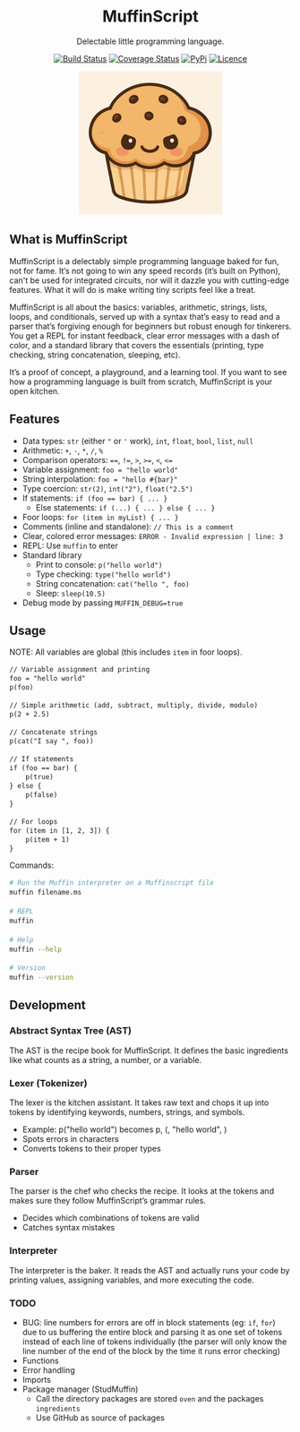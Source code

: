 <div align="center">

# MuffinScript

Delectable little programming language.

[![Build Status](https://github.com/justintime50/muffinscript/workflows/build/badge.svg)](https://github.com/justintime50/muffinscript/actions)
[![Coverage Status](https://coveralls.io/repos/github/justintime50/muffinscript/badge.svg?branch=main)](https://coveralls.io/github/justintime50/muffinscript?branch=main)
[![PyPi](https://img.shields.io/pypi/v/muffinscript)](https://pypi.org/project/muffinscript)
[![Licence](https://img.shields.io/github/license/justintime50/muffinscript)](LICENSE)

<img src="https://raw.githubusercontent.com/justintime50/assets/main/src/muffinscript/showcase.png" width="256px" alt="Showcase">

</div>

## What is MuffinScript

MuffinScript is a delectably simple programming language baked for fun, not for fame. It’s not going to win any speed records (it’s built on Python), can't be used for integrated circuits, nor will it dazzle you with cutting-edge features. What it will do is make writing tiny scripts feel like a treat.

MuffinScript is all about the basics: variables, arithmetic, strings, lists, loops, and conditionals, served up with a syntax that’s easy to read and a parser that’s forgiving enough for beginners but robust enough for tinkerers. You get a REPL for instant feedback, clear error messages with a dash of color, and a standard library that covers the essentials (printing, type checking, string concatenation, sleeping, etc).

It’s a proof of concept, a playground, and a learning tool. If you want to see how a programming language is built from scratch, MuffinScript is your open kitchen.

## Features

- Data types: `str` (either `"` or `'` work), `int`, `float`, `bool`, `list`, `null`
- Arithmetic: `+`, `-`, `*`, `/`, `%`
- Comparison operators: `==`, `!=`, `>`, `>=`, `<`, `<=`
- Variable assignment: `foo = "hello world"`
- String interpolation: `foo = "hello #{bar}"`
- Type coercion: `str(2)`, `int("2")`, `float("2.5")`
- If statements: `if (foo == bar) { ... }`
  - Else statements: `if (...) { ... } else { ... }`
- Foor loops: `for (item in myList) { ... }`
- Comments (inline and standalone): `// This is a comment`
- Clear, colored error messages: `ERROR - Invalid expression | line: 3`
- REPL: Use `muffin` to enter
- Standard library
  - Print to console: `p("hello world")`
  - Type checking: `type("hello world")`
  - String concatenation: `cat("hello ", foo)`
  - Sleep: `sleep(10.5)`
- Debug mode by passing `MUFFIN_DEBUG=true`

## Usage

NOTE: All variables are global (this includes `item` in foor loops).

```ms
// Variable assignment and printing
foo = "hello world"
p(foo)

// Simple arithmetic (add, subtract, multiply, divide, modulo)
p(2 + 2.5)

// Concatenate strings
p(cat("I say ", foo))

// If statements
if (foo == bar) {
    p(true)
} else {
    p(false)
}

// For loops
for (item in [1, 2, 3]) {
    p(item + 1)
}
```

Commands:

```sh
# Run the Muffin interpreter on a Muffinscript file
muffin filename.ms

# REPL
muffin

# Help
muffin --help

# Version
muffin --version
```

## Development

### Abstract Syntax Tree (AST)

The AST is the recipe book for MuffinScript. It defines the basic ingredients like what counts as a string, a number, or a variable.

### Lexer (Tokenizer)

The lexer is the kitchen assistant. It takes raw text and chops it up into tokens by identifying keywords, numbers, strings, and symbols.

- Example: p("hello world") becomes p, (, "hello world", )
- Spots errors in characters
- Converts tokens to their proper types

### Parser

The parser is the chef who checks the recipe. It looks at the tokens and makes sure they follow MuffinScript’s grammar rules.

- Decides which combinations of tokens are valid
- Catches syntax mistakes

### Interpreter

The interpreter is the baker. It reads the AST and actually runs your code by printing values, assigning variables, and more executing the code.

### TODO

- BUG: line numbers for errors are off in block statements (eg: `if`, `for`) due to us buffering the entire block and parsing it as one set of tokens instead of each line of tokens individually (the parser will only know the line number of the end of the block by the time it runs error checking)
- Functions
- Error handling
- Imports
- Package manager (StudMuffin)
  - Call the directory packages are stored `oven` and the packages `ingredients`
  - Use GitHub as source of packages
